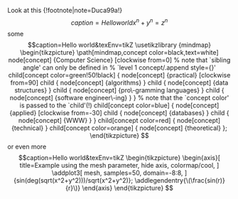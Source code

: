 Look at this {!footnote|note=Duca99a!}
$$caption=Hello world
 x^n + y^n = z^n
$$
some
$$caption=Hello world&texEnv=tikZ
\usetikzlibrary {mindmap}
\begin{tikzpicture}
  \path[mindmap,concept color=black,text=white]
    node[concept] {Computer Science}
    [clockwise from=0]
    % note that `sibling angle' can only be defined in
    % `level 1 concept/.append style={}'
    child[concept color=green!50!black] {
      node[concept] {practical}
      [clockwise from=90]
      child { node[concept] {algorithms} }
      child { node[concept] {data structures} }
      child { node[concept] {pro\-gramming languages} }
      child { node[concept] {software engineer\-ing} }
    }
    % note that the `concept color' is passed to the `child'(!)
    child[concept color=blue] {
      node[concept] {applied}
      [clockwise from=-30]
      child { node[concept] {databases} }
      child { node[concept] {WWW} }
    }
    child[concept color=red] { node[concept] {technical} }
    child[concept color=orange] { node[concept] {theoretical} };
\end{tikzpicture}
$$
or even more
$$caption=Hello world&texEnv=tikZ
\begin{tikzpicture}
\begin{axis}[
    title=Example using the mesh parameter,
    hide axis,
    colormap/cool,
]
\addplot3[
    mesh,
    samples=50,
    domain=-8:8,
]
{sin(deg(sqrt(x^2+y^2)))/sqrt(x^2+y^2)};
\addlegendentry{\(\frac{sin(r)}{r}\)}
\end{axis}
\end{tikzpicture}
$$

